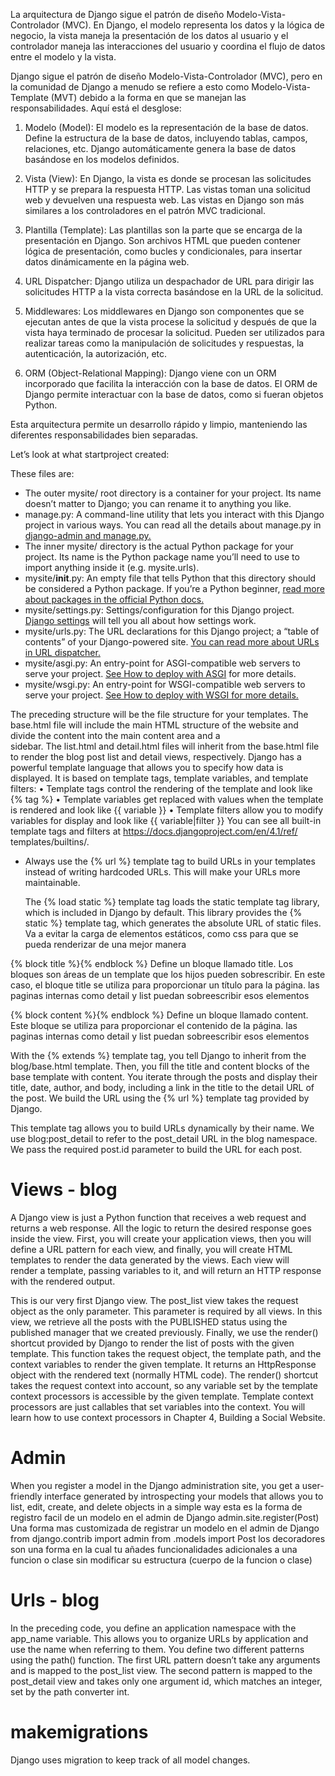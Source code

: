 La arquitectura de Django sigue el patrón de diseño Modelo-Vista-Controlador (MVC). En Django, el modelo representa los datos y la lógica de negocio, la vista maneja la presentación de los datos al usuario y el controlador maneja las interacciones del usuario y coordina el flujo de datos entre el modelo y la vista.

Django sigue el patrón de diseño Modelo-Vista-Controlador (MVC), pero en la comunidad de Django a menudo se refiere a esto como Modelo-Vista-Template (MVT) debido a la forma en que se manejan las responsabilidades. Aquí está el desglose:

1. Modelo (Model): El modelo es la representación de la base de datos. Define la estructura de la base de datos, incluyendo tablas, campos, relaciones, etc. Django automáticamente genera la base de datos basándose en los modelos definidos.

2. Vista (View): En Django, la vista es donde se procesan las solicitudes HTTP y se prepara la respuesta HTTP. Las vistas toman una solicitud web y devuelven una respuesta web. Las vistas en Django son más similares a los controladores en el patrón MVC tradicional.

3. Plantilla (Template): Las plantillas son la parte que se encarga de la presentación en Django. Son archivos HTML que pueden contener lógica de presentación, como bucles y condicionales, para insertar datos dinámicamente en la página web.

4. URL Dispatcher: Django utiliza un despachador de URL para dirigir las solicitudes HTTP a la vista correcta basándose en la URL de la solicitud.

5. Middlewares: Los middlewares en Django son componentes que se ejecutan antes de que la vista procese la solicitud y después de que la vista haya terminado de procesar la solicitud. Pueden ser utilizados para realizar tareas como la manipulación de solicitudes y respuestas, la autenticación, la autorización, etc.

6. ORM (Object-Relational Mapping): Django viene con un ORM incorporado que facilita la interacción con la base de datos. El ORM de Django permite interactuar con la base de datos, como si fueran objetos Python.

Esta arquitectura permite un desarrollo rápido y limpio, manteniendo las diferentes responsabilidades bien separadas.

Let’s look at what startproject created:

These files are:

* The outer mysite/ root directory is a container for your project. Its name doesn’t matter to Django; you can rename it to anything you like.
* manage.py: A command-line utility that lets you interact with this Django project in various ways. You can read all the details about manage.py in [django-admin and manage.py.](https://docs.djangoproject.com/en/5.0/ref/django-admin/)
* The inner mysite/ directory is the actual Python package for your project. Its name is the Python package name you’ll need to use to import anything inside it (e.g. mysite.urls).
* mysite/__init__.py: An empty file that tells Python that this directory should be considered a Python package. If you’re a Python beginner, [read more about packages in the official Python docs.](https://docs.python.org/3/tutorial/modules.html#tut-packages)
* mysite/settings.py: Settings/configuration for this Django project. [Django settings](https://docs.djangoproject.com/en/5.0/topics/settings/) will tell you all about how settings work.
* mysite/urls.py: The URL declarations for this Django project; a “table of contents” of your Django-powered site. [You can read more about URLs in URL dispatcher.](https://docs.djangoproject.com/en/5.0/topics/http/urls/)
* mysite/asgi.py: An entry-point for ASGI-compatible web servers to serve your project. [See How to deploy with ASGI](https://docs.djangoproject.com/en/5.0/howto/deployment/asgi/) for more details.
* mysite/wsgi.py: An entry-point for WSGI-compatible web servers to serve your project. [See How to deploy with WSGI for more details.](https://docs.djangoproject.com/en/5.0/howto/deployment/wsgi/)


The preceding structure will be the file structure for your templates. The base.html file will include 
the  main  HTML  structure  of  the  website  and  divide  the  content  into  the  main  content  area  and  a  
sidebar. The list.html and detail.html files will inherit from the base.html file to render the blog 
post list and detail views, respectively.
Django has a powerful template language that allows you to specify how data is displayed. It is based 
on template tags, template variables, and template filters:
• Template tags control the rendering of the template and look like {% tag %}
• Template variables get replaced with values when the template is rendered and look like {{ 
variable }}
• Template filters allow you to modify variables for display and look like {{ variable|filter }}
You can see all built-in template tags and filters at https://docs.djangoproject.com/en/4.1/ref/
templates/builtins/.



* Always use the {% url %} template tag to build URLs in your templates instead of writing 
hardcoded URLs. This will make your URLs more maintainable.




    The {% load static %} template tag loads the static template tag library, 
    which is included in Django by default. 
    This library provides the {% static %} template tag, 
    which generates the absolute URL of static files.
Va a evitar la carga de elementos estáticos, como css para que se pueda renderizar de una mejor manera

{% block title %}{% endblock %} 
    Define un bloque llamado title. 
    Los bloques son áreas de un template que los hijos pueden sobrescribir. 
    En este caso, el bloque title se utiliza para proporcionar un título para la página.
    las paginas internas como detail y list puedan sobreescribir esos elementos

{% block content %}{% endblock %} 
    Define un bloque llamado content. 
    Este bloque se utiliza para proporcionar el contenido de la página.
    las paginas internas como detail y list puedan sobreescribir esos elementos


 
With the {% extends %} template tag, you tell Django to inherit from the blog/base.html template. 
Then, you fill the title and content blocks of the base template with content. You iterate through 
the posts and display their title, date, author, and body, including a link in the title to the detail URL 
of the post. We build the URL using the {% url %} template tag provided by Django.

This template tag allows you to build URLs dynamically by their name. We use blog:post_detail to 
refer to the post_detail URL in the blog namespace. We pass the required post.id parameter to 
build the URL for each post.


# Views - blog
A Django view is just a Python function that receives a web request and returns a web response. All 
the logic to return the desired response goes inside the view.
First, you will create your application views, then you will define a URL pattern for each view, and 
finally,  you  will  create  HTML  templates  to  render  the  data  generated  by  the  views.  Each  view  will  
render a template, passing variables to it, and will return an HTTP response with the rendered output.

This is our very first Django view. The post_list view takes the request object as the only parameter. 
This parameter is required by all views.
In this view, we retrieve all the posts with the PUBLISHED status using the published manager that we 
created previously.
Finally, we use the render() shortcut provided by Django to render the list of posts with the given 
template. This function takes the request object, the template path, and the context variables to render 
the given template. It returns an HttpResponse object with the rendered text (normally HTML code).
The  render()  shortcut  takes  the  request  context  into  account,  so  any  variable  set  by  the  template  
context processors is accessible by the given template. Template context processors are just callables 
that set variables into the context. You will learn how to use context processors in Chapter 4, Building 
a Social Website.


# Admin
When you register a model in the Django administration site, you get a user-friendly 
interface generated by introspecting your models that allows you to list, edit, create, and 
delete objects in a simple way
esta es la forma de registro facil de un modelo en el admin de Django
admin.site.register(Post)
Una forma mas customizada de registrar un modelo en el admin de Django
from django.contrib import admin
from .models import Post
los decoradores son una forma en la cual tu añades funcionalidades adicionales 
a una funcion o clase sin modificar su estructura (cuerpo de la funcion o clase)


# Urls - blog
In the preceding code, you define an application namespace with the app_name variable. This allows 
you to organize URLs by application and use the name when referring to them. You define two different 
patterns using the path() function. The first URL pattern doesn’t take any arguments and is mapped 
to the post_list view. The second pattern is mapped to the post_detail view and takes only one 
argument id, which matches an integer, set by the path converter int.

# makemigrations
Django uses migration to keep track of all model changes.